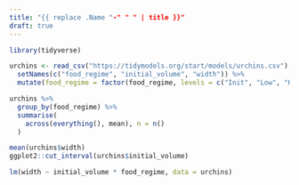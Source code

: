 ```yaml
---
title: "{{ replace .Name "-" " " | title }}"
draft: true
---
```


<link href="theme.css" rel="stylesheet" type="text/css">
<script src="/highlighter.min.js"></script>

```r
library(tidyverse)

urchins <- read_csv("https://tidymodels.org/start/models/urchins.csv") %>%
  setNames(c("food_regime", "initial_volume", "width")) %>%
  mutate(food_regime = factor(food_regime, levels = c("Init", "Low", "High")))

urchins %>%
  group_by(food_regime) %>%
  summarise(
    across(everything(), mean), n = n()
  )

mean(urchins$width)
ggplot2::cut_interval(urchins$initial_volume)

lm(width ~ initial_volume * food_regime, data = urchins)
```
<!--more-->
